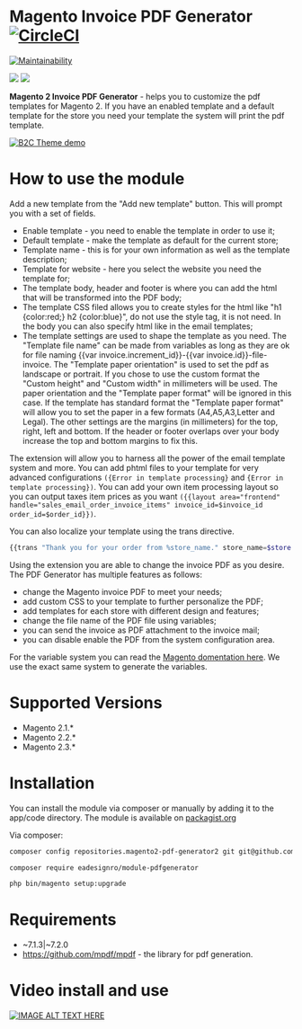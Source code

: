 # Magento Invoice PDF Generator [![CircleCI](https://circleci.com/gh/EaDesgin/magento2-pdf-generator2.svg?style=svg)](https://circleci.com/gh/EaDesgin/magento2-pdf-generator2)


[![Maintainability](https://api.codeclimate.com/v1/badges/a0e292336dc421b6c903/maintainability)](https://codeclimate.com/github/EaDesgin/magento2-pdf-generator2/maintainability)

[![](https://img.shields.io/packagist/v/eadesignro/module-pdfgenerator.svg)](https://packagist.org/packages/eadesignro/module-pdfgenerator) [![](https://img.shields.io/packagist/dt/eadesignro/module-pdfgenerator.svg)](https://packagist.org/packages/eadesignro/module-pdfgenerator)

**Magento 2 Invoice PDF Generator** -  helps you to customize the pdf templates for Magento 2. 
If you have an enabled template and a default template for the store you need your template the system will print the pdf template. 

<a href="https://www.eadesign.ro/magento2-invoice-credit-memo-shipping-and-product-pdf-generator-pro.html">
          <img
            src="https://www.eadesign.ro/pub/media/wysiwyg/banner_git_pdfproAsset_4_2x.png?raw=true"
            alt="B2C Theme demo"
           >
        </a>

# How to use the module 
Add a new template from the "Add new template" button. This will prompt you with a set of fields. 

* Enable template - you need to enable the template in order to use it;
* Default template - make the template as default for the current store;
* Template name - this is for your own information as well as the template description;
* Template for website - here you select the website you need the template for;
* The template body, header and footer is where you can add the html that will be transformed into the PDF body;
* The template CSS filed allows you to create styles for the html like "h1 {color:red;} h2 {color:blue}", do not use the style tag, it is not need. In the body you can also specify html like in the email templates;
* The template settings are used to shape the template as you need. The "Template file name" can be made from variables as long as they are ok for file naming {{var invoice.increment_id}}-{{var invoice.id}}-file-invoice. The "Template paper orientation" is used to set the pdf as landscape or portrait.  If you chose to use the custom format the "Custom height" and "Custom width" in millimeters will be used. The paper orientation and the "Template paper format" will be ignored in this case. If the template has standard format the "Template paper format" will allow you to set the paper in a few formats (A4,A5,A3,Letter and Legal). The other settings are the margins (in millimeters) for the top, right, left and bottom. If the header or footer overlaps over your body increase the top and bottom margins to fix this. 

The extension will allow you to harness all the power of the email template system and more. You can add phtml files to your template for very advanced configurations `({Error in template processing}` and `{Error in template processing})`.  You can add your own item processing layout so you can output taxes item prices as you want `({{layout area="frontend" handle="sales_email_order_invoice_items" invoice_id=$invoice_id order_id=$order_id}})`.

You can also localize your template using the trans directive. 
``` php
{{trans "Thank you for your order from %store_name." store_name=$store.getFrontendName()}}{{trans "Once your package ships we will send you a tracking number."}}
```

Using the extension you are able to change the invoice PDF as you desire. The PDF Generator has multiple features as follows:

* change the Magento invoice PDF to meet your needs;
* add custom CSS to your template to further personalize the PDF;
* add templates for each store with different design and features;
* change the file name of the PDF file using variables;
* you can send the invoice as PDF attachment to the invoice mail;
* you can disable enable the PDF from the system configuration area.

For the variable system you can read the [Magento domentation here](http://devdocs.magento.com/guides/v2.0/frontend-dev-guide/templates/template-email.html). 
We use the exact same system to generate the variables.

# Supported Versions

* Magento 2.1.*
* Magento 2.2.*
* Magento 2.3.*

# Installation

You can install the module via composer or manually by adding it to the app/code directory. The module is available on [packagist.org](https://packagist.org/packages/eadesignro/module-pdfgenerator)

Via composer:

``` bash
composer config repositories.magento2-pdf-generator2 git git@github.com:EaDesgin/magento2-pdf-generator2.git
```

``` bash
composer require eadesignro/module-pdfgenerator
```

``` bash 
php bin/magento setup:upgrade
```

# Requirements

* ~7.1.3|~7.2.0
* https://github.com/mpdf/mpdf - the library for pdf generation.

# Video install and use

[![IMAGE ALT TEXT HERE](https://img.youtube.com/vi/-O4qhzL9_SM/0.jpg)](https://www.youtube.com/watch?v=-O4qhzL9_SM)

